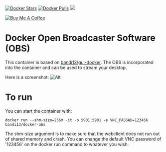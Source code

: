 [![Docker Stars](https://img.shields.io/docker/stars/bandi13/docker-obs.svg?style=flat-square)](https://hub.docker.com/r/bandi13/docker-obs/)
[![Docker Pulls](https://img.shields.io/docker/pulls/bandi13/docker-obs.svg?style=flat-square)](https://hub.docker.com/r/bandi13/docker-obs/)
[![](https://images.microbadger.com/badges/image/bandi13/docker-obs.svg)](https://microbadger.com/images/bandi13/docker-obs "Get your own image badge on microbadger.com")

[![Buy Me A Coffee](https://www.buymeacoffee.com/assets/img/custom_images/orange_img.png)](https://www.buymeacoff.ee/bandi13)

# Docker Open Broadcaster Software (OBS)
This container is based on [bandi13/gui-docker](https://github.com/bandi13/gui-docker). The OBS is incorporated into the container and can be used to stream your desktop.

Here is a screenshot:
![Alt](https://raw.githubusercontent.com/bandi13/docker-obs/master/screenshot.png "Example screenshot")

# To run
You can start the container with:

`docker run --shm-size=256m -it -p 5901:5901 -e VNC_PASSWD=123456 bandi13/docker-obs`

The shm-size argument is to make sure that the webclient does not run out of shared memory and crash. You can change the default VNC password of '123456' on the docker run command to whatever you wish.
